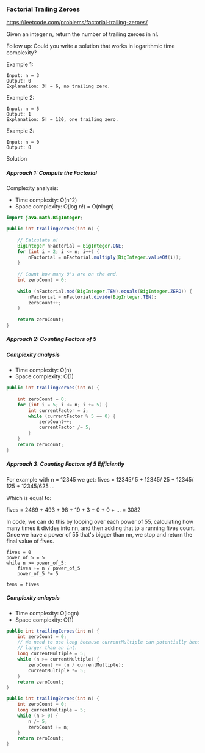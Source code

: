 ### Factorial Trailing Zeroes
https://leetcode.com/problems/factorial-trailing-zeroes/

Given an integer n, return the number of trailing zeroes in n!.

Follow up: Could you write a solution that works in logarithmic time complexity?

 

Example 1:
```
Input: n = 3
Output: 0
Explanation: 3! = 6, no trailing zero.
```
Example 2:
```
Input: n = 5
Output: 1
Explanation: 5! = 120, one trailing zero.
```
Example 3:
```
Input: n = 0
Output: 0
```

Solution

##### Approach 1: Compute the Factorial

Complexity analysis:
- Time complexity: O(n^2)
- Space complexity: O(log n!) = O(nlogn)

```java
import java.math.BigInteger;

public int trailingZeroes(int n) {
    
    // Calculate n!
    BigInteger nFactorial = BigInteger.ONE;
    for (int i = 2; i <= n; i++) {
        nFactorial = nFactorial.multiply(BigInteger.valueOf(i));
    }
                    
    // Count how many 0's are on the end.
    int zeroCount = 0;
    
    while (nFactorial.mod(BigInteger.TEN).equals(BigInteger.ZERO)) {
        nFactorial = nFactorial.divide(BigInteger.TEN);
        zeroCount++;
    }
    
    return zeroCount;
}
```

##### Approach 2: Counting Factors of 5

##### Complexity analysis
- Time complexity: O(n)
- Space complexity: O(1)

```java
public int trailingZeroes(int n) {
        
    int zeroCount = 0;
    for (int i = 5; i <= n; i += 5) {
        int currentFactor = i;
        while (currentFactor % 5 == 0) {
            zeroCount++;
            currentFactor /= 5;
        }
    }
    return zeroCount;
}
```

##### Approach 3: Counting Factors of 5 Efficiently
For example with n = 12345 we get:
fives = 12345/ 5 + 12345/ 25 + 12345/ 125 + 12345/625 ...

Which is equal to:

fives = 2469 + 493 + 98 + 19 + 3 + 0 + 0 + ... = 3082

In code, we can do this by looping over each power of 55, calculating how many times it divides into nn, and then adding that to a running fives count. Once we have a power of 55 that's bigger than nn, we stop and return the final value of fives.

~~~
fives = 0
power_of_5 = 5
while n >= power_of_5:
    fives += n / power_of_5
    power_of_5 *= 5

tens = fives
~~~

##### Complexity anlaysis
- Time complexity: O(logn)
- Space complexity: O(1)

```java
public int trailingZeroes(int n) {
    int zeroCount = 0;
    // We need to use long because currentMultiple can potentially become
    // larger than an int.
    long currentMultiple = 5;
    while (n >= currentMultiple) {
        zeroCount += (n / currentMultiple);
        currentMultiple *= 5;
    }
    return zeroCount;
}
```

```java
public int trailingZeroes(int n) {
    int zeroCount = 0;
    long currentMultiple = 5;
    while (n > 0) {
        n /= 5;
        zeroCount += n;
    }
    return zeroCount;
}
```